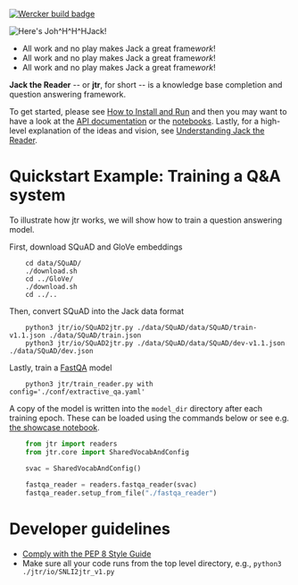 [![Wercker build badge][wercker_badge]][wercker]

![Here's Joh^H^H^HJack!][heres_johnny]

* All work and no play makes Jack a great frame*work*!
* All work and no play makes Jack a great frame*work*!
* All work and no play makes Jack a great frame*work*!

[wercker_badge]: https://app.wercker.com/status/8ed61192a5b16769a41dc24c30a3bc6a/s/master 
[wercker]: https://app.wercker.com/project/byKey/8ed61192a5b16769a41dc24c30a3bc6a
[heres_johnny]: https://upload.wikimedia.org/wikipedia/en/b/bb/The_shining_heres_johnny.jpg

**Jack the Reader** -- or **jtr**, for short -- is a knowledge base completion
and question answering framework.

To get started, please see [How to Install and Run][install] and then you may
want to have a look at the [API documentation][api] or the
[notebooks][notebooks].  Lastly, for a high-level explanation of the ideas and
vision, see [Understanding Jack the Reader][understanding].

[install]: docs/How_to_install_and_run.md
[api]: https://uclmr.github.io/jtr/
[notebooks]: notebooks/
[understanding]: docs/Understanding_Jack_the_Reader.md

# Quickstart Example: Training a Q&A system #

To illustrate how jtr works, we will show how to train a question answering
model.

First, download SQuAD and GloVe embeddings

```shell
    cd data/SQuAD/
    ./download.sh
    cd ../GloVe/
    ./download.sh
    cd ../..
```

Then, convert SQuAD into the Jack data format

```shell
    python3 jtr/io/SQuAD2jtr.py ./data/SQuAD/data/SQuAD/train-v1.1.json ./data/SQuAD/train.json
    python3 jtr/io/SQuAD2jtr.py ./data/SQuAD/data/SQuAD/dev-v1.1.json ./data/SQuAD/dev.json
```

Lastly, train a [FastQA][fastqa] model

```shell
    python3 jtr/train_reader.py with config='./conf/extractive_qa.yaml'
```

A copy of the model is written into the `model_dir` directory after each
training epoch.  These can be loaded using the commands below or see e.g.
[the showcase notebook][showcase].

```python
    from jtr import readers
    from jtr.core import SharedVocabAndConfig

    svac = SharedVocabAndConfig()
    
    fastqa_reader = readers.fastqa_reader(svac)
    fastqa_reader.setup_from_file("./fastqa_reader")
```

[fastqa]: https://arxiv.org/abs/1703.04816
[showcase]: notebooks/Showcasing%20Jack.ipynb

# Developer guidelines #

- [Comply with the PEP 8 Style Guide][pep8]
- Make sure all your code runs from the top level directory, e.g.,
    `python3 ./jtr/io/SNLI2jtr_v1.py`

[pep8]: https://www.python.org/dev/peps/pep-0008/
